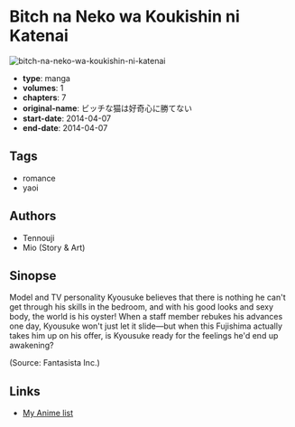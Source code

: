 # Bitch na Neko wa Koukishin ni Katenai

![bitch-na-neko-wa-koukishin-ni-katenai](https://cdn.myanimelist.net/images/manga/3/161647.jpg)

-   **type**: manga
-   **volumes**: 1
-   **chapters**: 7
-   **original-name**: ビッチな猫は好奇心に勝てない
-   **start-date**: 2014-04-07
-   **end-date**: 2014-04-07

## Tags

-   romance
-   yaoi

## Authors

-   Tennouji
-   Mio (Story & Art)

## Sinopse

Model and TV personality Kyousuke believes that there is nothing he can't get through his skills in the bedroom, and with his good looks and sexy body, the world is his oyster! When a staff member rebukes his advances one day, Kyousuke won't just let it slide—but when this Fujishima actually takes him up on his offer, is Kyousuke ready for the feelings he'd end up awakening?

(Source: Fantasista Inc.)

## Links

-   [My Anime list](https://myanimelist.net/manga/91897/Bitch_na_Neko_wa_Koukishin_ni_Katenai)
